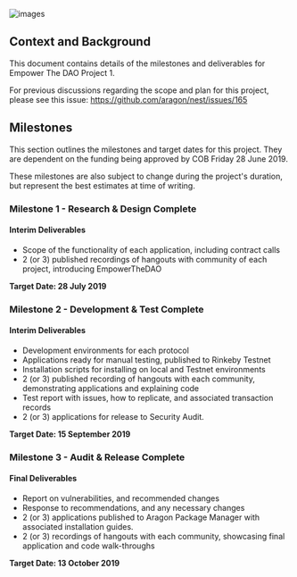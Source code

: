 ![images](https://user-images.githubusercontent.com/2212651/58053982-15cf8600-7b51-11e9-82cb-8e2d8720e9d7.jpeg)

## Context and Background

This document contains details of the milestones and deliverables for Empower The DAO Project 1.

For previous discussions regarding the scope and plan for this project, please see this issue: https://github.com/aragon/nest/issues/165

## Milestones

This section outlines the milestones and target dates for this project. They are dependent on the funding being approved by COB Friday 28 June 2019.

These milestones are also subject to change during the project's duration, but represent the best estimates at time of writing.

### Milestone 1 - Research & Design Complete

#### Interim Deliverables

- Scope of the functionality of each application, including contract calls
- 2 (or 3) published recordings of hangouts with community of each project, introducing EmpowerTheDAO

**Target Date: 28 July 2019**

### Milestone 2 - Development & Test Complete

#### Interim Deliverables

- Development environments for each protocol
- Applications ready for manual testing, published to Rinkeby Testnet
- Installation scripts for installing on local and Testnet environments
- 2 (or 3) published recording of hangouts with each community, demonstrating applications and explaining code
- Test report with issues, how to replicate, and associated transaction records
- 2 (or 3) applications for release to Security Audit.

**Target Date: 15 September 2019**

### Milestone 3 - Audit & Release Complete

#### Final Deliverables

- Report on vulnerabilities, and recommended changes
- Response to recommendations, and any necessary changes
- 2 (or 3) applications published to Aragon Package Manager with associated installation guides.
- 2 (or 3) recordings of hangouts with each community, showcasing final application and code walk-throughs

**Target Date: 13 October 2019**
